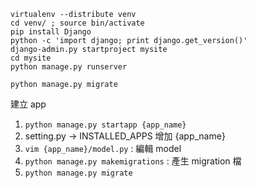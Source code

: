 ```
virtualenv --distribute venv
cd venv/ ; source bin/activate
pip install Django
python -c 'import django; print django.get_version()'
django-admin.py startproject mysite
cd mysite
python manage.py runserver
```


```
python manage.py migrate
```

建立 app
1. `python manage.py startapp {app_name}`
2. setting.py -> INSTALLED_APPS 增加 {app_name}
3. `vim {app_name}/model.py` : 編輯 model
4. `python manage.py makemigrations` : 產生 migration 檔
5. `python manage.py migrate`

```

```